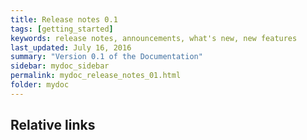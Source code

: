 ```yaml
---
title: Release notes 0.1
tags: [getting_started]
keywords: release notes, announcements, what's new, new features
last_updated: July 16, 2016
summary: "Version 0.1 of the Documentation"
sidebar: mydoc_sidebar
permalink: mydoc_release_notes_01.html
folder: mydoc
---
```


## Relative links

